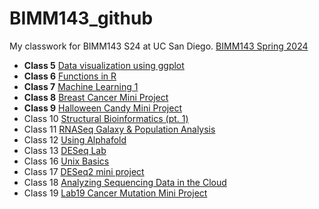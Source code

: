 # BIMM143_github
My classwork for BIMM143 S24 at UC San Diego. 
[BIMM143 Spring 2024](https://bioboot.github.io/bimm143_S24/schedule/)


- **Class 5** [Data visualization using ggplot](https://github.com/lilithsadil/bimm143_github/blob/main/Class05/Class05.pdf)
- **Class 6** [Functions in R](https://github.com/lilithsadil/bimm143_github/blob/main/Class06/Class06.pdf)
- **Class 7** [Machine Learning 1](https://github.com/lilithsadil/bimm143_github/blob/main/Class07/Class-7--Machine-Learning-1.pdf)
- **Class 8** [Breast Cancer Mini Project](https://github.com/lilithsadil/bimm143_github/blob/main/Class08/Class08.pdf)
- **Class 9** [Halloween Candy Mini Project]()
- Class 10 [Structural Bioinformatics (pt. 1)]()
- Class 11 [RNASeq Galaxy & Population Analysis]()
- Class 12 [Using Alphafold]()
- Class 13 [DESeq Lab]()
- Class 16 [Unix Basics]()
- Class 17 [DESeq2 mini project]()
- Class 18 [Analyzing Sequencing Data in the Cloud]()
- Class 19 [Lab19 Cancer Mutation Mini Project]()
